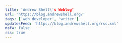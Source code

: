 ```yaml
---
title: 'Andrew Shell\'s Weblog'
url: 'https://blog.andrewshell.org/'
tags: ['web developer', 'writer']
updatesFeed: 'https://blog.andrewshell.org/rss.xml'
nsfw: false
rss: true
---
```

